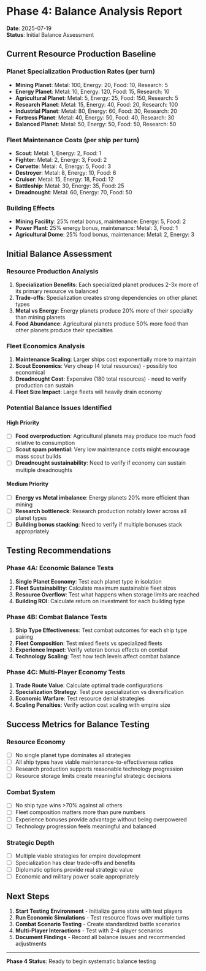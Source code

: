 # Phase 4: Balance Analysis Report

**Date**: 2025-07-19  
**Status**: Initial Balance Assessment  

## Current Resource Production Baseline

### Planet Specialization Production Rates (per turn)
- **Mining Planet**: Metal: 100, Energy: 20, Food: 10, Research: 5
- **Energy Planet**: Metal: 10, Energy: 120, Food: 15, Research: 10  
- **Agricultural Planet**: Metal: 5, Energy: 25, Food: 150, Research: 5
- **Research Planet**: Metal: 15, Energy: 40, Food: 20, Research: 100
- **Industrial Planet**: Metal: 80, Energy: 60, Food: 30, Research: 20
- **Fortress Planet**: Metal: 40, Energy: 50, Food: 40, Research: 30
- **Balanced Planet**: Metal: 50, Energy: 50, Food: 50, Research: 50

### Fleet Maintenance Costs (per ship per turn)
- **Scout**: Metal: 1, Energy: 2, Food: 1
- **Fighter**: Metal: 2, Energy: 3, Food: 2
- **Corvette**: Metal: 4, Energy: 5, Food: 3
- **Destroyer**: Metal: 8, Energy: 10, Food: 6
- **Cruiser**: Metal: 15, Energy: 18, Food: 12
- **Battleship**: Metal: 30, Energy: 35, Food: 25
- **Dreadnought**: Metal: 60, Energy: 70, Food: 50

### Building Effects
- **Mining Facility**: 25% metal bonus, maintenance: Energy: 5, Food: 2
- **Power Plant**: 25% energy bonus, maintenance: Metal: 3, Food: 1
- **Agricultural Dome**: 25% food bonus, maintenance: Metal: 2, Energy: 3

## Initial Balance Assessment

### Resource Production Analysis
1. **Specialization Benefits**: Each specialized planet produces 2-3x more of its primary resource vs balanced
2. **Trade-offs**: Specialization creates strong dependencies on other planet types
3. **Metal vs Energy**: Energy planets produce 20% more of their specialty than mining planets
4. **Food Abundance**: Agricultural planets produce 50% more food than other planets produce their specialties

### Fleet Economics Analysis
1. **Maintenance Scaling**: Larger ships cost exponentially more to maintain
2. **Scout Economics**: Very cheap (4 total resources) - possibly too economical
3. **Dreadnought Cost**: Expensive (180 total resources) - need to verify production can sustain
4. **Fleet Size Impact**: Large fleets will heavily drain economy

### Potential Balance Issues Identified

#### High Priority
- [ ] **Food overproduction**: Agricultural planets may produce too much food relative to consumption
- [ ] **Scout spam potential**: Very low maintenance costs might encourage mass scout builds  
- [ ] **Dreadnought sustainability**: Need to verify if economy can sustain multiple dreadnoughts

#### Medium Priority  
- [ ] **Energy vs Metal imbalance**: Energy planets 20% more efficient than mining
- [ ] **Research bottleneck**: Research production notably lower across all planet types
- [ ] **Building bonus stacking**: Need to verify if multiple bonuses stack appropriately

## Testing Recommendations

### Phase 4A: Economic Balance Tests
1. **Single Planet Economy**: Test each planet type in isolation
2. **Fleet Sustainability**: Calculate maximum sustainable fleet sizes
3. **Resource Overflow**: Test what happens when storage limits are reached
4. **Building ROI**: Calculate return on investment for each building type

### Phase 4B: Combat Balance Tests  
1. **Ship Type Effectiveness**: Test combat outcomes for each ship type pairing
2. **Fleet Composition**: Test mixed fleets vs specialized fleets
3. **Experience Impact**: Verify veteran bonus effects on combat
4. **Technology Scaling**: Test how tech levels affect combat balance

### Phase 4C: Multi-Player Economy Tests
1. **Trade Route Value**: Calculate optimal trade configurations  
2. **Specialization Strategy**: Test pure specialization vs diversification
3. **Economic Warfare**: Test resource denial strategies
4. **Scaling Penalties**: Verify action cost scaling with empire size

## Success Metrics for Balance Testing

### Resource Economy
- [ ] No single planet type dominates all strategies
- [ ] All ship types have viable maintenance-to-effectiveness ratios
- [ ] Research production supports reasonable technology progression
- [ ] Resource storage limits create meaningful strategic decisions

### Combat System
- [ ] No ship type wins >70% against all others
- [ ] Fleet composition matters more than pure numbers
- [ ] Experience bonuses provide advantage without being overpowered
- [ ] Technology progression feels meaningful and balanced

### Strategic Depth
- [ ] Multiple viable strategies for empire development
- [ ] Specialization has clear trade-offs and benefits
- [ ] Diplomatic options provide real strategic value
- [ ] Economic and military power scale appropriately

## Next Steps

1. **Start Testing Environment** - Initialize game state with test players
2. **Run Economic Simulations** - Test resource flows over multiple turns
3. **Combat Scenario Testing** - Create standardized battle scenarios
4. **Multi-Player Interactions** - Test with 2-4 player scenarios
5. **Document Findings** - Record all balance issues and recommended adjustments

---

**Phase 4 Status**: Ready to begin systematic balance testing